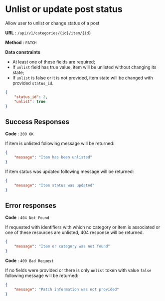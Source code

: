 # Unlist or update post status

Allow user to unlist or change status of a post

**URL** : `/api/v1/categories/{id}/item/{id}`

**Method** : `PATCH`

**Data constraints**

- At least one of these fields are required;
- If `unlist` field has true value, item will be unlisted without changing its state;
- If `unlist` is false or it is not provided, item state will be changed with provided `status_id`.

```json
{
    "status_id": 2,
    "unlist": true
}
```

## Success Responses

**Code** : `200 OK`

If item is unlisted following message will be returned:

```json
{
    "message": "Item has been unlisted"
}
```

If item status was updated following message will be returned:

```json
{
    "message": "Item status was updated"
}
```

## Error responses

**Code** : `404 Not Found`

If requested with identifiers with which no category or item is associated or one of these resources are unlisted, 404 response will be returned.

```json
{
    "message": "Item or category was not found"
}
```
**Code** : `400 Bad Request`

If no fields were provided or there is only `unlist` token with value `false` following message will be returned:

```json
{
    "message": "Patch information was not provided"
}
```
